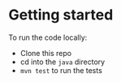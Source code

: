 # Getting started

To run the code locally:

- Clone this repo
- cd into the `java` directory
- `mvn test` to run the tests
